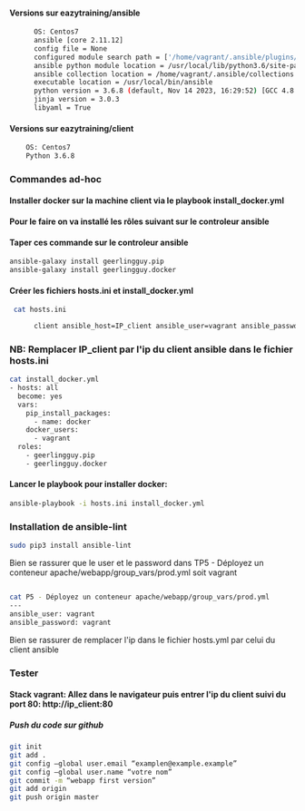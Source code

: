 #### Versions sur eazytraining/ansible
```bash
      OS: Centos7
      ansible [core 2.11.12]
      config file = None
      configured module search path = ['/home/vagrant/.ansible/plugins/modules', '/usr/share/ansible/plugins/modules']
      ansible python module location = /usr/local/lib/python3.6/site-packages/ansible
      ansible collection location = /home/vagrant/.ansible/collections:/usr/share/ansible/collections
      executable location = /usr/local/bin/ansible
      python version = 3.6.8 (default, Nov 14 2023, 16:29:52) [GCC 4.8.5 20150623 (Red Hat 4.8.5-44)]
      jinja version = 3.0.3
      libyaml = True
```
  
#### Versions sur eazytraining/client
```bash
    OS: Centos7
    Python 3.6.8
```

### Commandes ad-hoc

####  Installer docker sur la machine client via le playbook install_docker.yml

#### Pour le faire on va installé les rôles suivant sur le controleur ansible

#### Taper ces commande sur le controleur ansible

```bash
ansible-galaxy install geerlingguy.pip
ansible-galaxy install geerlingguy.docker
```

#### Créer les fichiers hosts.ini et install_docker.yml

```bash
 cat hosts.ini

      client ansible_host=IP_client ansible_user=vagrant ansible_password=vagrant ansible_ssh_common_args='-o StrictHostKeyChecking=no' ansible_python_interpreter=/usr/bin/python3
```
### NB: Remplacer IP_client par l'ip du client ansible dans le fichier hosts.ini

```bash
cat install_docker.yml
- hosts: all
  become: yes
  vars:
    pip_install_packages:
      - name: docker
    docker_users:
      - vagrant
  roles:
    - geerlingguy.pip
    - geerlingguy.docker

```

#### Lancer le playbook pour installer docker: 
```bash
ansible-playbook -i hosts.ini install_docker.yml
```

### Installation de ansible-lint
```bash
sudo pip3 install ansible-lint
```

Bien se rassurer que le user et le password dans TP5 - Déployez un conteneur apache/webapp/group_vars/prod.yml soit vagrant

```bash

cat P5 - Déployez un conteneur apache/webapp/group_vars/prod.yml
---
ansible_user: vagrant
ansible_password: vagrant
```
Bien se rassurer de remplacer l'ip dans le fichier hosts.yml par celui du client ansible

### Tester

#### Stack vagrant: Allez dans le navigateur puis entrer l'ip du client suivi du port 80: http://ip_client:80

#####  Push du code sur github
```bash
git init
git add .
git config –global user.email “examplen@example.example”
git config –global user.name “votre nom”
git commit -m “webapp first version”
git add origin
git push origin master
```
